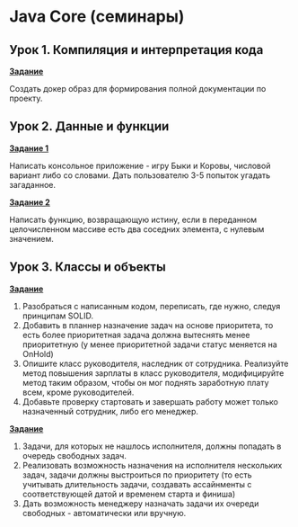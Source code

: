 # Java Core (семинары)

## Урок 1. Компиляция и интерпретация кода

**[Задание](https://github.com/ivvi04/JavaCore/blob/master/Dockerfile)**

Создать докер образ для формирования полной документации по проекту.

## Урок 2. Данные и функции

**[Задание 1](https://github.com/ivvi04/JavaCore/blob/master/src/main/java/ru/lakeevda/lesson2/Task1.java)**

Написать консольное приложение - игру Быки и Коровы, числовой вариант либо со словами. 
Дать пользователю 3-5 попыток угадать загаданное.

**[Задание 2](https://github.com/ivvi04/JavaCore/blob/master/src/main/java/ru/lakeevda/lesson2/Task2.java)**

Написать функцию, возвращающую истину, если в переданном целочисленном массиве есть два соседних элемента, 
с нулевым значением.

## Урок 3. Классы и объекты

**[Задание](https://github.com/ivvi04/JavaCore/blob/master/src/main/java/ru/lakeevda/lesson3/homework)**

1. Разобраться с написанным кодом, переписать, где нужно, следуя принципам SOLID.
2. Добавить в планнер назначение задач на основе приоритета, то есть более приоритетная задача должна 
вытеснять менее приоритетную (у менее приоритетной задачи статус меняется на OnHold)
3. Опишите класс руководителя, наследник от сотрудника. Реализуйте метод повышения зарплаты в класс руководителя, 
модифицируйте метод таким образом, чтобы он мог поднять заработную плату всем, кроме руководителей.
4. Добавьте проверку стартовать и завершать работу может только назначенный сотрудник, либо его менеджер.

**[Задание](https://github.com/ivvi04/JavaCore/blob/master/src/main/java/ru/lakeevda/lesson3/homework)**

1. Задачи, для которых не нашлось исполнителя, должны попадать в очередь свободных задач.
2. Реализовать возможность назначения на исполнителя нескольких задач, задачи должны выстроиться по приоритету 
(то есть учитывать длительность задачи, создавать ассайнменты с соответствующей датой и временем старта и финиша)
3. Дать возможность менеджеру назначать задачи их очереди свободных - автоматически или вручную.